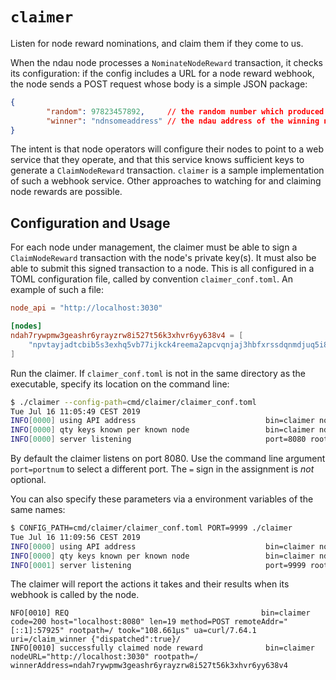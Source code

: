 # `claimer`

Listen for node reward nominations, and claim them if they come to us.

When the ndau node processes a `NominateNodeReward` transaction, it checks
its configuration: if the config includes a URL for a node reward webhook,
the node sends a POST request whose body is a simple JSON package:

```json
{
		"random": 97823457892,     // the random number which produced this result
		"winner": "ndnsomeaddress" // the ndau address of the winning node
}
```

The intent is that node operators will configure their nodes to point to a
web service that they operate, and that this service knows sufficient keys to
generate a `ClaimNodeReward` transaction. `claimer` is a sample implementation of such a webhook service. Other approaches to watching for and claiming node rewards are possible.

## Configuration and Usage

For each node under management, the claimer must be able to sign a `ClaimNodeReward` transaction with the node's private key(s). It must also be able to submit this signed transaction to a node. This is all configured in a TOML configuration file, called by convention `claimer_conf.toml`. An example of such a file:

```toml
node_api = "http://localhost:3030"

[nodes]
ndah7rywpmw3geashr6yrayzrw8i527t56k3xhvr6yy638v4 = [
    "npvtayjadtcbib5s3exhq5vb77ijkck4reema2apcvqnjaj3hbfxrssdqnmdjuq5i8z3sij64qby9843piarmef768tbb5uewdqw9k447gaqrr8vwtqke33prc62",
]
```

Run the claimer. If `claimer_conf.toml` is not in the same directory as the executable, specify its location on the command line:

```sh
$ ./claimer --config-path=cmd/claimer/claimer_conf.toml
Tue Jul 16 11:05:49 CEST 2019
INFO[0000] using API address                             bin=claimer node address="http://localhost:3030"
INFO[0000] qty keys known per known node                 bin=claimer ndah7rywpmw3geashr6yrayzrw8i527t56k3xhvr6yy638v4=1
INFO[0000] server listening                              port=8080 rootpath=/
```

By default the claimer listens on port 8080. Use the command line argument `port=portnum` to select a different port. The `=` sign in the assignment is _not_ optional.

You can also specify these parameters via a environment variables of the same names:

```sh
$ CONFIG_PATH=cmd/claimer/claimer_conf.toml PORT=9999 ./claimer
Tue Jul 16 11:09:56 CEST 2019
INFO[0000] using API address                             bin=claimer node address="http://localhost:3030"
INFO[0000] qty keys known per known node                 bin=claimer ndah7rywpmw3geashr6yrayzrw8i527t56k3xhvr6yy638v4=1
INFO[0001] server listening                              port=9999 rootpath=/
```
The claimer will report the actions it takes and their results when its webhook is called by the node.
```I
NFO[0010] REQ                                           bin=claimer code=200 host="localhost:8080" len=19 method=POST remoteAddr="[::1]:57925" rootpath=/ took="108.661µs" ua=curl/7.64.1 uri=/claim_winner {"dispatched":true}/
INFO[0010] successfully claimed node reward              bin=claimer nodeURL="http://localhost:3030" rootpath=/ winnerAddress=ndah7rywpmw3geashr6yrayzrw8i527t56k3xhvr6yy638v4
```

